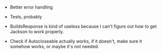 - Better error handling
- Tests, probably
- BuildsResponse is kind of useless because I can't figure out how to get Jackson to work properly.

- Check if Autocloseable actually works, if it doesn't, make sure it somehow works, or maybe it's not needed.
